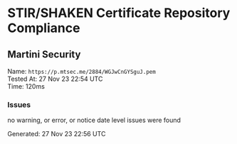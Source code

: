 # STIR/SHAKEN Certificate Repository Compliance

## Martini Security

Name: `https://p.mtsec.me/2884/WGJwCnGYSguJ.pem`\
Tested At: 27 Nov 23 22:54 UTC\
Time: 120ms

### Issues

no warning, or error, or notice date level issues were found

Generated: 27 Nov 23 22:56 UTC